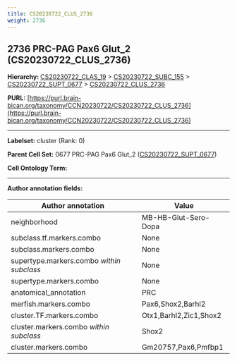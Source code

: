 ```yaml
---
title: CS20230722_CLUS_2736
weight: 2736
---
```

## 2736 PRC-PAG Pax6 Glut_2 (CS20230722_CLUS_2736)
<b>Hierarchy: </b>
[CS20230722_CLAS_19](../CS20230722_CLAS_19) >
[CS20230722_SUBC_155](../CS20230722_SUBC_155) >
[CS20230722_SUPT_0677](../CS20230722_SUPT_0677) >
[CS20230722_CLUS_2736](../CS20230722_CLUS_2736)

**PURL:** [https://purl.brain-bican.org/taxonomy/CCN20230722/CS20230722_CLUS_2736](https://purl.brain-bican.org/taxonomy/CCN20230722/CS20230722_CLUS_2736)

---


**Labelset:** cluster (Rank: 0)

**Parent Cell Set:** 0677 PRC-PAG Pax6 Glut_2 ([CS20230722_SUPT_0677](../CS20230722_SUPT_0677))



**Cell Ontology Term:** 

[MARKER GENES.]: #


---

[TRANSFERRED ANNOTATIONS.]: #


[AUTHOR ANNOTATION FIELDS.]: #


**Author annotation fields:**

| Author annotation | Value |
|-------------------|-------|
|neighborhood|MB-HB-Glut-Sero-Dopa|
|subclass.tf.markers.combo|None|
|subclass.markers.combo|None|
|supertype.markers.combo _within subclass_|None|
|supertype.markers.combo|None|
|anatomical_annotation|PRC|
|merfish.markers.combo|Pax6,Shox2,Barhl2|
|cluster.TF.markers.combo|Otx1,Barhl2,Zic1,Shox2|
|cluster.markers.combo _within subclass_|Shox2|
|cluster.markers.combo|Gm20757,Pax6,Pmfbp1|
